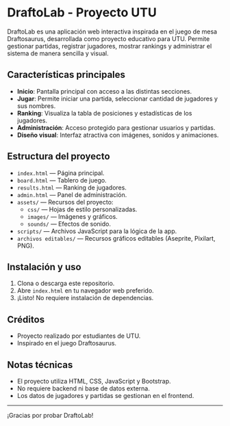 
# DraftoLab - Proyecto UTU

DraftoLab es una aplicación web interactiva inspirada en el juego de mesa Draftosaurus, desarrollada como proyecto educativo para UTU. Permite gestionar partidas, registrar jugadores, mostrar rankings y administrar el sistema de manera sencilla y visual.

## Características principales
- **Inicio**: Pantalla principal con acceso a las distintas secciones.
- **Jugar**: Permite iniciar una partida, seleccionar cantidad de jugadores y sus nombres.
- **Ranking**: Visualiza la tabla de posiciones y estadísticas de los jugadores.
- **Administración**: Acceso protegido para gestionar usuarios y partidas.
- **Diseño visual**: Interfaz atractiva con imágenes, sonidos y animaciones.

## Estructura del proyecto

- `index.html` — Página principal.
- `board.html` — Tablero de juego.
- `results.html` — Ranking de jugadores.
- `admin.html` — Panel de administración.
- `assets/` — Recursos del proyecto:
  - `css/` — Hojas de estilo personalizadas.
  - `images/` — Imágenes y gráficos.
  - `sounds/` — Efectos de sonido.
- `scripts/` — Archivos JavaScript para la lógica de la app.
- `archivos editables/` — Recursos gráficos editables (Aseprite, Pixilart, PNG).

## Instalación y uso
1. Clona o descarga este repositorio.
2. Abre `index.html` en tu navegador web preferido.
3. ¡Listo! No requiere instalación de dependencias.

## Créditos
- Proyecto realizado por estudiantes de UTU.
- Inspirado en el juego Draftosaurus.

## Notas técnicas
- El proyecto utiliza HTML, CSS, JavaScript y Bootstrap.
- No requiere backend ni base de datos externa.
- Los datos de jugadores y partidas se gestionan en el frontend.

---
¡Gracias por probar DraftoLab!
##
